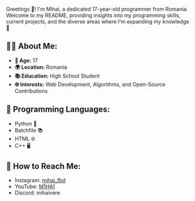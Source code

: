 Greetings 👋! I'm Mihai, a dedicated 17-year-old programmer from Romania. Welcome to my README, providing insights into my programming skills, current projects, and the diverse areas where I'm expanding my knowledge 🌟

## 👦🏻 About Me:
- **🎂 Age:** 17 
- **🌍 Location:** Romania
- **📚 Education:** High School Student
- **🌐 Interests:** Web Development, Algorithms, and Open-Source Contributions

## 🚀 Programming Languages:
- Python 🐍
- Batchfile 📚
- HTML 🌐
- C++ 🖥️

## 📱 How to Reach Me:
- Instagram: [mihai_fbd](https://www.instagram.com/mihai_fbd/)
- YouTube: [M1HA1](https://www.youtube.com/channel/UCaIRAobEkAO0HUYIhDBl--A)
- Discord: mihaivere
